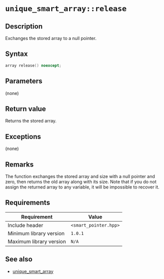 # `unique_smart_array::release`

## Description

Exchanges the stored array to a null pointer.

## Syntax

```cpp
array release() noexcept;
```

## Parameters

(none)

## Return value

Returns the stored array.

## Exceptions

(none)

## Remarks

The function exchanges the stored array and size with a null pointer and zero, then returns the old array along with its size. Note that if 
you do not assign the returned array to any variable, it will be impossible to recover it.

## Requirements

| Requirement             | Value                 |
|-------------------------|-----------------------|
| Include header          | `<smart_pointer.hpp>` |
| Minimum library version | `1.0.1`               |
| Maximum library version | `N/A`                 |

## See also

- [unique_smart_array](unique_smart_array.md)